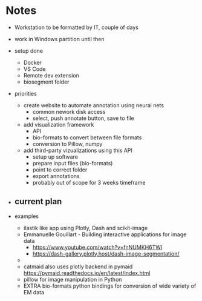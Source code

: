 # Notes

- Workstation to be formatted by IT, couple of days
- work in Windows partition until then

- setup done
    - Docker
    - VS Code
    - Remote dev extension
    - biosegment folder

- priorities
    - create website to automate annotation using neural nets
        - common nework disk access
        - select, push annotate button, save to file
    - add visualization framework
        - API 
        - bio-formats to convert between file formats
        - conversion to Pillow, numpy
    - add third-party vizualizations using this API
        - setup up software
        - prepare input files (bio-formats)
        - point to correct folder
        - export annotations
        - probably out of scope for 3 weeks timeframe

- current plan
    - 


- examples
    - ilastik like app using Plotly, Dash and scikit-image
    - Emmanuelle Gouillart - Building interactive applications for image data
        - https://www.youtube.com/watch?v=fnNUMKH6TWI
        - https://dash-gallery.plotly.host/dash-image-segmentation/
    - 
    - catmaid also uses plotly backend in pymaid
        https://pymaid.readthedocs.io/en/latest/index.html
    - pillow for image manipulation in Python
    - EXTRA bio-formats python bindings for conversion of wide variety of EM data